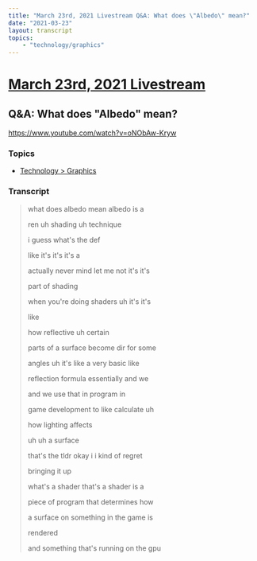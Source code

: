 ```yaml
---
title: "March 23rd, 2021 Livestream Q&A: What does \"Albedo\" mean?"
date: "2021-03-23"
layout: transcript
topics:
    - "technology/graphics"
---
```

# [March 23rd, 2021 Livestream](../2021-03-23.md)
## Q&A: What does "Albedo" mean?
https://www.youtube.com/watch?v=oNObAw-Kryw

### Topics
* [Technology > Graphics](../topics/technology/graphics.md)

### Transcript

> what does albedo mean albedo is a
>
> ren uh shading uh technique
>
> i guess what's the def
>
> like it's it's it's a
>
> actually never mind let me not it's it's
>
> part of shading
>
> when you're doing shaders uh it's it's
>
> like
>
> how reflective uh certain
>
> parts of a surface become dir for some
>
> angles uh it's like a very basic like
>
> reflection formula essentially and we
>
> and we use that in program in
>
> game development to like calculate uh
>
> how lighting affects
>
> uh uh a surface
>
> that's the tldr okay i i kind of regret
>
> bringing it up
>
> what's a shader that's a shader is a
>
> piece of program that determines how
>
> a surface on something in the game is
>
> rendered
>
> and something that's running on the gpu
